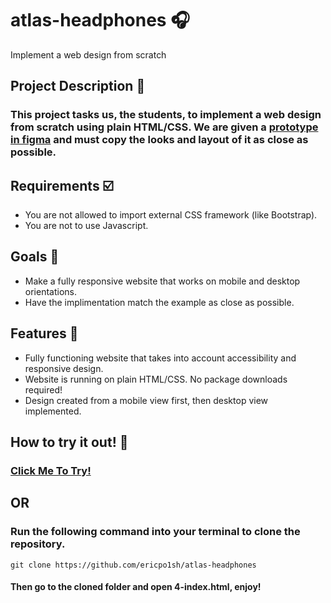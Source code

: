 # atlas-headphones 🎧
Implement a web design from scratch
## Project Description 📝
### This project tasks us, the students, to implement a web design from scratch using plain HTML/CSS. We are given a [prototype in figma](https://www.figma.com/file/FfnVADRC9xgI3yiZliTBYZ/Holberton-School---Headphone-company?node-id=0%3A1&mode=dev) and must copy the looks and layout of it as close as possible.
## Requirements ☑️
  * You are not allowed to import external CSS framework (like Bootstrap).
  * You are not to use Javascript.
## Goals 🎯
  * Make a fully responsive website that works on mobile and desktop orientations.
  * Have the implimentation match the example as close as possible.
## Features 📌
  * Fully functioning website that takes into account accessibility and responsive design.
  * Website is running on plain HTML/CSS. No package downloads required!
  * Design created from a mobile view first, then desktop view implemented.
## How to try it out! 🧪
### [Click Me To Try!](https://ericpo1sh.github.io/atlas-headphones/)
## OR
### Run the following command into your terminal to clone the repository.
```
git clone https://github.com/ericpo1sh/atlas-headphones
```
#### Then go to the cloned folder and open 4-index.html, enjoy!
